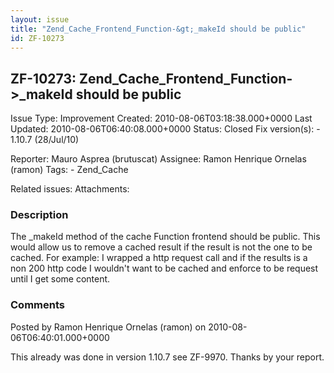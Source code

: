 ```yaml
---
layout: issue
title: "Zend_Cache_Frontend_Function-&gt;_makeId should be public"
id: ZF-10273
---
```


ZF-10273: Zend\_Cache\_Frontend\_Function->\_makeId should be public
--------------------------------------------------------------------

 Issue Type: Improvement Created: 2010-08-06T03:18:38.000+0000 Last Updated: 2010-08-06T06:40:08.000+0000 Status: Closed Fix version(s): - 1.10.7 (28/Jul/10)
 
 Reporter:  Mauro Asprea (brutuscat)  Assignee:  Ramon Henrique Ornelas (ramon)  Tags: - Zend\_Cache
 
 Related issues: 
 Attachments: 
### Description

The \_makeId method of the cache Function frontend should be public. This would allow us to remove a cached result if the result is not the one to be cached. For example: I wrapped a http request call and if the results is a non 200 http code I wouldn't want to be cached and enforce to be request until I get some content.

 

 

### Comments

Posted by Ramon Henrique Ornelas (ramon) on 2010-08-06T06:40:01.000+0000

This already was done in version 1.10.7 see ZF-9970. Thanks by your report.

 

 
